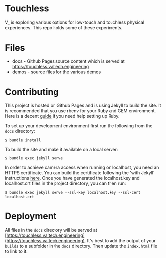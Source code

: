 # Touchless

V_ is exploring various options for low-touch and touchless physical experiences. This repo holds some of these experiments.

# Files

* docs - Github Pages source content which is served at https://touchless.valtech.engineering
* demos - source files for the various demos

# Contributing

This project is hosted on Github Pages and is using Jekyll to build the site. It is recommended that you use rbenv for your Ruby and GEM environment. Here is a decent [guide](https://jekyllrb.com/docs/installation/) if you need help setting up Ruby.

To set up your development environment first run the following from the `docs` directory:

`$ bundle install`

To build the site and make it available on a local server:

`$ bundle exec jekyll serve`

In order to achieve camera access when running on localhost, you need an HTTPS certificate. You can build the certificate following the 'with Jekyll' instructions [here](https://dev.to/remotesynth/running-ssl-on-localhost-42ol).
Once you have generated the localhost.key and localhost.crt files in the project directory, you can then run:

`$ bundle exec jekyll serve --ssl-key localhost.key --ssl-cert localhost.crt`

# Deployment

All files in the `docs` directory will be served at [https://touchless.valtech.engineering](https://touchless.valtech.engineering). It's best to add the output of your `builds` to a subfolder in the `docs` directory. Then update the `index.html` file to link to it.


